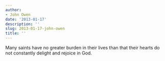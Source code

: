 ```yaml
---
author:
- John Owen
date: '2013-01-17'
description: ''
slug: 2013-01-17-john-owen
title: ''
---
```

Many saints have no greater burden in their lives than that their hearts do not constantly delight and rejoice in God.



